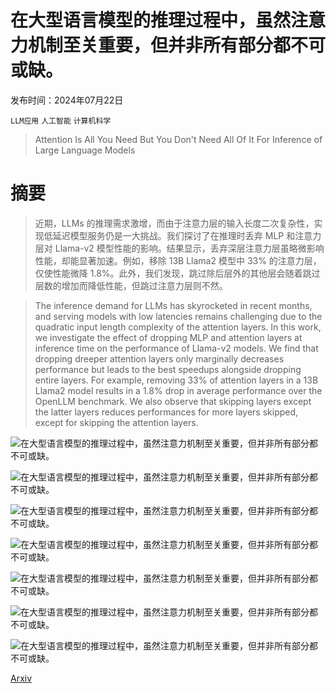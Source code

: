 # 在大型语言模型的推理过程中，虽然注意力机制至关重要，但并非所有部分都不可或缺。

发布时间：2024年07月22日

`LLM应用` `人工智能` `计算机科学`

> Attention Is All You Need But You Don't Need All Of It For Inference of Large Language Models

# 摘要

> 近期，LLMs 的推理需求激增，而由于注意力层的输入长度二次复杂性，实现低延迟模型服务仍是一大挑战。我们探讨了在推理时丢弃 MLP 和注意力层对 Llama-v2 模型性能的影响。结果显示，丢弃深层注意力层虽略微影响性能，却能显著加速。例如，移除 13B Llama2 模型中 33% 的注意力层，仅使性能微降 1.8%。此外，我们发现，跳过除后层外的其他层会随着跳过层数的增加而降低性能，但跳过注意力层则不然。

> The inference demand for LLMs has skyrocketed in recent months, and serving models with low latencies remains challenging due to the quadratic input length complexity of the attention layers. In this work, we investigate the effect of dropping MLP and attention layers at inference time on the performance of Llama-v2 models. We find that dropping dreeper attention layers only marginally decreases performance but leads to the best speedups alongside dropping entire layers. For example, removing 33\% of attention layers in a 13B Llama2 model results in a 1.8\% drop in average performance over the OpenLLM benchmark. We also observe that skipping layers except the latter layers reduces performances for more layers skipped, except for skipping the attention layers.

![在大型语言模型的推理过程中，虽然注意力机制至关重要，但并非所有部分都不可或缺。](../../../paper_images/2407.15516/x1.png)

![在大型语言模型的推理过程中，虽然注意力机制至关重要，但并非所有部分都不可或缺。](../../../paper_images/2407.15516/x2.png)

![在大型语言模型的推理过程中，虽然注意力机制至关重要，但并非所有部分都不可或缺。](../../../paper_images/2407.15516/x3.png)

![在大型语言模型的推理过程中，虽然注意力机制至关重要，但并非所有部分都不可或缺。](../../../paper_images/2407.15516/x4.png)

![在大型语言模型的推理过程中，虽然注意力机制至关重要，但并非所有部分都不可或缺。](../../../paper_images/2407.15516/x5.png)

![在大型语言模型的推理过程中，虽然注意力机制至关重要，但并非所有部分都不可或缺。](../../../paper_images/2407.15516/x6.png)

![在大型语言模型的推理过程中，虽然注意力机制至关重要，但并非所有部分都不可或缺。](../../../paper_images/2407.15516/x7.png)

[Arxiv](https://arxiv.org/abs/2407.15516)